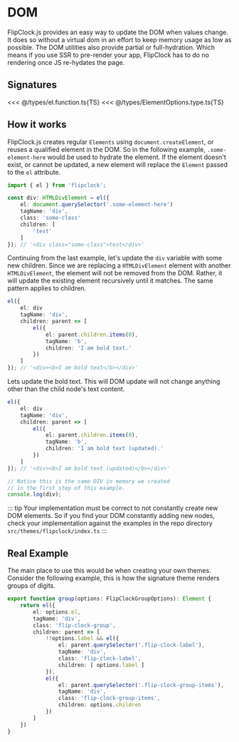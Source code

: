# DOM

FlipClock.js provides an easy way to update the DOM when values change. It does so without a virtual dom in an effort to keep memory usage as low as possible. The DOM utilities also provide partial or full-hydration. Which means if you use SSR to pre-render your app, FlipClock has to do no rendering once JS re-hydates the page.

## Signatures

<<< @/types/el.function.ts{TS}
<<< @/types/ElementOptions.type.ts{TS}

## How it works

FlipClock.js creates regular `Elements` using `document.createElement`, or reuses a qualified element in the DOM. So in the following example, `.some-element-here` would be used to hydrate the element. If the element doesn't exist, or cannot be updated, a new element will replace the `Element` passed to the `el` attribute.

```ts
import { el } from 'flipclock';

const div: HTMLDivElement = el({
    el: document.querySelector('.some-element-here')
    tagName: 'div',
    class: 'some-class'
    children: [
        'test'
    ]
}); // '<div class="some-class">test</div>'
```

Continuing from the last example, let's update the `div` variable with some new children. Since we are replacing a `HTMLDivElement` element with another `HTMLDivElement`, the element will not be removed from the DOM. Rather, it will update the existing element recursively until it matches. The same pattern applies to children.

```ts
el({
    el: div
    tagName: 'div',
    children: parent => [
        el({
            el: parent.children.items(0),
            tagName: 'b',
            children: 'I am bold text.'
        })
    ]
}); // '<div><b>I am bold text</b></div>'
```

Lets update the bold text. This will DOM update will not change anything other than the child node's text content.

```ts
el({
    el: div
    tagName: 'div',
    children: parent => [
        el({
            el: parent.children.items(0),
            tagName: 'b',
            children: 'I am bold text (updated).'
        })
    ]
}); // '<div><b>I am bold text (updated)</b></div>'

// Notice this is the same DIV in memory we created
// in the first step of this example.
console.log(div);
```

::: tip
Your implementation must be correct to not constantly create new DOM elements. So if you find your DOM constantly adding new nodes, check your implementation against the examples in the repo directory `src/themes/flipclock/index.ts`
:::

## Real Example

The main place to use this would be when creating your own themes. Consider the following example, this is how the signature theme renders groups of digits.

``` ts
export function group(options: FlipClockGroupOptions): Element {
    return el({
        el: options.el,
        tagName: 'div',
        class: 'flip-clock-group',
        children: parent => [
            !!options.label && el({
                el: parent.querySelector('.flip-clock-label'),
                tagName: 'div',
                class: 'flip-clock-label',
                children: [ options.label ]
            }),
            el({
                el: parent.querySelector('.flip-clock-group-items'),
                tagName: 'div',
                class: 'flip-clock-group-items',
                children: options.children
            })
        ]
    })
}
```